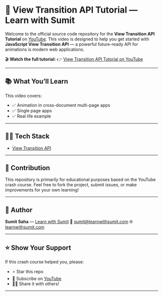 # 🚀 View Transition API Tutorial — Learn with Sumit

Welcome to the official source code repository for the **View Transition API Tutorial** on [YouTube](https://youtube.com/@LearnwithSumit). This video is designed to help you get started with **JavaScript View Transition API** — a powerful future-ready API for animations is modern web applications.

🎬 **Watch the full tutorial:**
👉 [View Transition API Tutorial on YouTube](https://youtu.be/yyBlyzGX7B8)

---

## 📚 What You’ll Learn

This video covers:

-   ✅ Animation in cross-document multi-page apps
-   ✅ Single page apps
-   ✅ Real life example

---

## 🧑‍💻 Tech Stack

-   [View Transition API](https://developer.mozilla.org/en-US/docs/Web/API/View_Transition_API)

---

## 🤝 Contribution

This repository is primarily for educational purposes based on the YouTube crash course. Feel free to fork the project, submit issues, or make improvements for your own learning!

---

## 🧠 Author

**Sumit Saha** — [Learn with Sumit](https://youtube.com/@LearnwithSumit)
📧 [sumit@learnwithsumit.com](mailto:sumit@learnwithsumit.com)
🌐 [learnwithsumit.com](https://learnwithsumit.com)

---

## ⭐ Show Your Support

If this crash course helped you, please:

-   ⭐ Star this repo
-   🍿 Subscribe on [YouTube](https://youtube.com/@LearnwithSumit)
-   🧑‍🏫 Share it with others!

---
